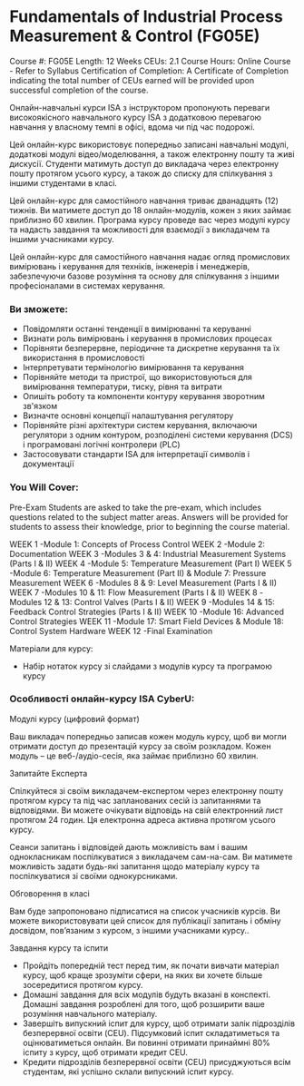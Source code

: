 # Fundamentals of Industrial Process Measurement & Control (FG05E)

Course #: FG05E
Length: 12 Weeks
CEUs: 2.1
Course Hours: Online Course - Refer to Syllabus
Certification of Completion: A Certificate of  Completion indicating the total number of CEUs earned will be provided  upon successful completion of the course.

Онлайн-навчальні курси ISA з інструктором пропонують переваги високоякісного навчального курсу ISA з додатковою перевагою навчання у власному темпі в офісі, вдома чи під час подорожі.

Цей онлайн-курс використовує попередньо записані навчальні модулі, додаткові модулі відео/моделювання, а також електронну пошту та живі дискусії. Студенти матимуть доступ до викладача через електронну пошту протягом усього курсу, а також до списку для спілкування з іншими студентами в класі.

Цей онлайн-курс для самостійного навчання триває дванадцять (12) тижнів. Ви матимете доступ до 18 онлайн-модулів, кожен з яких займає приблизно 60 хвилин. Програма курсу проведе вас через модулі курсу та надасть завдання та можливості для взаємодії з викладачем та іншими учасниками курсу.

Цей онлайн-курс для самостійного навчання надає огляд промислових вимірювань і керування для техніків, інженерів і менеджерів, забезпечуючи базове розуміння та основу для спілкування з іншими професіоналами в системах керування.

### Ви зможете:

- Повідомляти останні тенденції в вимірюванні та керуванні
- Визнати роль вимірювань і керування в промислових процесах
- Порівняти безперервне, періодичне та дискретне керування та їх використання в промисловості
- Інтерпретувати термінологію вимірювання та керування
- Порівняйте методи та пристрої, що використовуються для вимірювання температури, тиску, рівня та витрати
- Опишіть роботу та компоненти контуру керування зворотним зв'язком
- Визначте основні концепції налаштування регулятору
- Порівняйте різні архітектури систем керування, включаючи регулятори з одним контуром, розподілені системи керування (DCS) і програмовані логічні контролери (PLC)
- Застосовувати стандарти ISA для інтерпретації символів і документації

### You Will Cover:

Pre-Exam
 Students are asked to take the pre-exam, which includes questions  related to the subject matter areas. Answers will be provided for  students to assess their knowledge, prior to beginning the course  material.

WEEK 1 -Module 1: Concepts of Process Control
WEEK 2 -Module 2: Documentation
WEEK 3 -Modules 3 & 4: Industrial Measurement Systems (Parts I & II)
WEEK 4 -Module 5: Temperature Measurement (Part I)
WEEK 5 -Module 6: Temperature Measurement (Part II) & Module 7: Pressure Measurement
WEEK 6 -Modules 8 & 9: Level Measurement (Parts I & II)
WEEK 7 -Modules 10 & 11: Flow Measurement (Parts I & II)
WEEK 8 -Modules 12 & 13: Control Valves (Parts I & II)
WEEK 9 -Modules 14 & 15: Feedback Control Strategies (Parts I & II)
WEEK 10 -Module 16:  Advanced Control Strategies
WEEK 11 -Module 17:  Smart Field Devices & Module 18: Control System Hardware
WEEK 12 -Final Examination

Матеріали для курсу:

- Набір нотаток курсу зі слайдами з модулів курсу та програмою курсу

### Особливості онлайн-курсу ISA CyberU: 

Модулі курсу (цифровий формат)

Ваш викладач попередньо записав кожен модуль курсу, щоб ви могли отримати доступ до презентацій курсу за своїм розкладом. Кожен модуль – це веб-/аудіо-сесія, яка займає приблизно 60 хвилин.

Запитайте Експерта

Спілкуйтеся зі своїм викладачем-експертом через електронну пошту протягом курсу та під час запланованих сесій із запитаннями та відповідями. Ви можете очікувати відповідь на свій електронний лист протягом 24 годин. Ця електронна адреса активна протягом усього курсу.

Сеанси запитань і відповідей дають можливість вам і вашим однокласникам поспілкуватися з викладачем сам-на-сам. Ви матимете можливість задати будь-які запитання щодо матеріалу курсу та поспілкуватися зі своїми однокурсниками.

Обговорення в класі

Вам буде запропоновано підписатися на список учасників курсів. Ви можете використовувати цей список для публікації запитань і обміну досвідом, пов’язаним з курсом, з іншими учасниками курсу..

 Завдання курсу та іспити

- Пройдіть попередній тест перед тим, як почати вивчати матеріал курсу, щоб краще зрозуміти сфери, на яких ви хочете більше зосередитися протягом курсу.
- Домашні завдання для всіх модулів будуть вказані в конспекті. Домашні завдання розроблені для того, щоб розширити ваше розуміння навчального матеріалу.
- Завершіть випускний іспит для курсу, щоб отримати залік підрозділів безперервної освіти (CEU). Підсумковий іспит складатиметься та оцінюватиметься онлайн. Ви повинні отримати принаймні 80% іспиту з курсу, щоб отримати кредит CEU.
- Кредити підрозділів безперервної освіти (CEU) присуджуються всім студентам, які успішно склали випускний іспит курсу.

